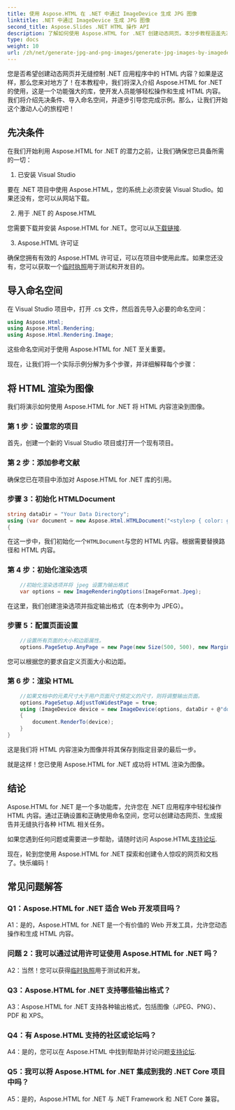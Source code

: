 ```yaml
---
title: 使用 Aspose.HTML 在 .NET 中通过 ImageDevice 生成 JPG 图像
linktitle: .NET 中通过 ImageDevice 生成 JPG 图像
second_title: Aspose.Slides .NET HTML 操作 API
description: 了解如何使用 Aspose.HTML for .NET 创建动态网页。本分步教程涵盖先决条件、命名空间以及将 HTML 渲染为图像。
type: docs
weight: 10
url: /zh/net/generate-jpg-and-png-images/generate-jpg-images-by-imagedevice/
---
```


您是否希望创建动态网页并无缝控制 .NET 应用程序中的 HTML 内容？如果是这样，那么您来对地方了！在本教程中，我们将深入介绍 Aspose.HTML for .NET 的使用，这是一个功能强大的库，使开发人员能够轻松操作和生成 HTML 内容。我们将介绍先决条件、导入命名空间，并逐步引导您完成示例。那么，让我们开始这个激动人心的旅程吧！

## 先决条件

在我们开始利用 Aspose.HTML for .NET 的潜力之前，让我们确保您已具备所需的一切：

1. 已安装 Visual Studio

要在 .NET 项目中使用 Aspose.HTML，您的系统上必须安装 Visual Studio。如果还没有，您可以从网站下载。

2. 用于 .NET 的 Aspose.HTML

您需要下载并安装 Aspose.HTML for .NET。您可以从[下载链接](https://releases.aspose.com/html/net/).

3. Aspose.HTML 许可证

确保您拥有有效的 Aspose.HTML 许可证，可以在项目中使用此库。如果您还没有，您可以获取一个[临时执照](https://purchase.aspose.com/temporary-license/)用于测试和开发目的。

## 导入命名空间

在 Visual Studio 项目中，打开 .cs 文件，然后首先导入必要的命名空间：

```csharp
using Aspose.Html;
using Aspose.Html.Rendering;
using Aspose.Html.Rendering.Image;
```

这些命名空间对于使用 Aspose.HTML for .NET 至关重要。

现在，让我们将一个实际示例分解为多个步骤，并详细解释每个步骤：

## 将 HTML 渲染为图像

我们将演示如何使用 Aspose.HTML for .NET 将 HTML 内容渲染到图像。

### 第 1 步：设置您的项目

首先，创建一个新的 Visual Studio 项目或打开一个现有项目。

### 第 2 步：添加参考文献

确保您已在项目中添加对 Aspose.HTML for .NET 库的引用。

### 步骤 3：初始化 HTMLDocument

```csharp
string dataDir = "Your Data Directory";
using (var document = new Aspose.Html.HTMLDocument("<style>p { color: green; }</style><p>my first paragraph</p>", @"c:\work\"))
{
```

在这一步中，我们初始化一个`HTMLDocument`与您的 HTML 内容。根据需要替换路径和 HTML 内容。

### 第 4 步：初始化渲染选项

```csharp
    //初始化渲染选项并将 jpeg 设置为输出格式
    var options = new ImageRenderingOptions(ImageFormat.Jpeg);
```

在这里，我们创建渲染选项并指定输出格式（在本例中为 JPEG）。

### 步骤 5：配置页面设置

```csharp
    //设置所有页面的大小和边距属性。
    options.PageSetup.AnyPage = new Page(new Size(500, 500), new Margin(50, 50, 50, 50));
```

您可以根据您的要求自定义页面大小和边距。

### 第 6 步：渲染 HTML

```csharp
    //如果文档中的元素尺寸大于用户页面尺寸预定义的尺寸，则将调整输出页面。
    options.PageSetup.AdjustToWidestPage = true;
    using (ImageDevice device = new ImageDevice(options, dataDir + @"document_out.jpg"))
    {
        document.RenderTo(device);
    }
}
```

这是我们将 HTML 内容渲染为图像并将其保存到指定目录的最后一步。

就是这样！您已使用 Aspose.HTML for .NET 成功将 HTML 渲染为图像。

## 结论

Aspose.HTML for .NET 是一个多功能库，允许您在 .NET 应用程序中轻松操作 HTML 内容。通过正确设置和正确使用命名空间，您可以创建动态网页、生成报告并无缝执行各种 HTML 相关任务。

如果您遇到任何问题或需要进一步帮助，请随时访问 Aspose.HTML[支持论坛](https://forum.aspose.com/).

现在，轮到您使用 Aspose.HTML for .NET 探索和创建令人惊叹的网页和文档了。快乐编码！

## 常见问题解答

### Q1：Aspose.HTML for .NET 适合 Web 开发项目吗？
   
A1：是的，Aspose.HTML for .NET 是一个有价值的 Web 开发工具，允许您动态操作和生成 HTML 内容。

### 问题 2：我可以通过试用许可证使用 Aspose.HTML for .NET 吗？
   
 A2：当然！您可以获得[临时执照](https://purchase.aspose.com/temporary-license/)用于测试和开发。

### Q3：Aspose.HTML for .NET 支持哪些输出格式？
   
A3：Aspose.HTML for .NET 支持各种输出格式，包括图像（JPEG、PNG）、PDF 和 XPS。

### Q4：有 Aspose.HTML 支持的社区或论坛吗？
   
 A4：是的，您可以在 Aspose.HTML 中找到帮助并讨论问题[支持论坛](https://forum.aspose.com/).

### Q5：我可以将 Aspose.HTML for .NET 集成到我的 .NET Core 项目中吗？

A5：是的，Aspose.HTML for .NET 与 .NET Framework 和 .NET Core 兼容。
